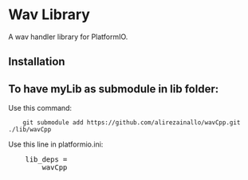 # Wav Library

A wav handler library for PlatformIO.

## Installation

<h2>To have myLib as submodule in lib folder:</h2>
<h7>Use this command:</h7><br>

```
    git submodule add https://github.com/alirezainallo/wavCpp.git ./lib/wavCpp
```
<h7>Use this line in platformio.ini:</h7><br>
<pre>
    lib_deps =
        wavCpp
</pre>

